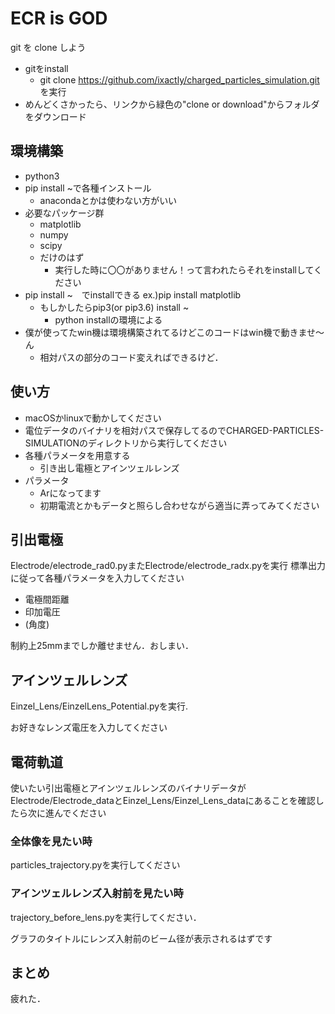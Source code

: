 # ECR is GOD
git を clone しよう
- gitをinstall
    - git clone https://github.com/ixactly/charged_particles_simulation.git を実行
- めんどくさかったら、リンクから緑色の"clone or download"からフォルダをダウンロード

## 環境構築
- python3
- pip install ~で各種インストール
    - anacondaとかは使わない方がいい
- 必要なパッケージ群
    - matplotlib
    - numpy
    - scipy
    - だけのはず
        - 実行した時に〇〇がありません！って言われたらそれをinstallしてください
- pip install ~　でinstallできる ex.)pip install matplotlib
    - もしかしたらpip3(or pip3.6) install ~
        - python installの環境による
- 僕が使ってたwin機は環境構築されてるけどこのコードはwin機で動きませ〜ん
    - 相対パスの部分のコード変えればできるけど．

## 使い方
- macOSかlinuxで動かしてください
- 電位データのバイナリを相対パスで保存してるのでCHARGED-PARTICLES-SIMULATIONのディレクトリから実行してください
- 各種パラメータを用意する
    - 引き出し電極とアインツェルレンズ
- パラメータ
    - Arになってます
    - 初期電流とかもデータと照らし合わせながら適当に弄ってみてください

## 引出電極
Electrode/electrode_rad0.pyまたElectrode/electrode_radx.pyを実行
標準出力に従って各種パラメータを入力してください

- 電極間距離
- 印加電圧
- (角度) 

制約上25mmまでしか離せません．おしまい．

## アインツェルレンズ
Einzel_Lens/EinzelLens_Potential.pyを実行.

お好きなレンズ電圧を入力してください

## 電荷軌道
使いたい引出電極とアインツェルレンズのバイナリデータがElectrode/Electrode_dataとEinzel_Lens/Einzel_Lens_dataにあることを確認したら次に進んでください

### 全体像を見たい時
particles_trajectory.pyを実行してください

### アインツェルレンズ入射前を見たい時
trajectory_before_lens.pyを実行してください．

グラフのタイトルにレンズ入射前のビーム径が表示されるはずです

## まとめ
疲れた．



